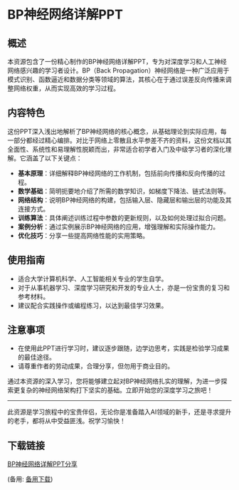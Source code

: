 # BP神经网络详解PPT

## 概述

本资源包含了一份精心制作的BP神经网络详解PPT，专为对深度学习和人工神经网络感兴趣的学习者设计。BP（Back Propagation）神经网络是一种广泛应用于模式识别、函数逼近和数据分类等领域的算法，其核心在于通过误差反向传播来调整网络权重，从而实现高效的学习过程。

## 内容特色

这份PPT深入浅出地解析了BP神经网络的核心概念，从基础理论到实际应用，每一部分都经过精心编排。对比于网络上零散且水平参差不齐的资料，这份文档以其全面性、系统性和易理解性脱颖而出，非常适合初学者入门及中级学习者的深化理解。它涵盖了以下关键点：

- **基本原理**：详细解释BP神经网络的工作机制，包括前向传播和反向传播的过程。
- **数学基础**：简明扼要地介绍了所需的数学知识，如梯度下降法、链式法则等。
- **网络结构**：说明BP神经网络的构建，包括输入层、隐藏层和输出层的功能及其连接方式。
- **训练算法**：具体阐述训练过程中参数的更新规则，以及如何处理过拟合问题。
- **案例分析**：通过实例展示BP神经网络的应用，增强理解和实际操作能力。
- **优化技巧**：分享一些提高网络性能的实用策略。

## 使用指南

- 适合大学计算机科学、人工智能相关专业的学生自学。
- 对于从事机器学习、深度学习研究和开发的专业人士，亦是一份宝贵的复习和参考材料。
- 建议配合实践操作或编程练习，以达到最佳学习效果。

## 注意事项

- 在使用此PPT进行学习时，建议逐步跟随，边学边思考，实践是检验学习成果的最佳途径。
- 请尊重作者的劳动成果，合理分享，但勿用于商业目的。

通过本资源的深入学习，您将能够建立起对BP神经网络扎实的理解，为进一步探索更复杂的神经网络架构打下坚实的基础。立即开始您的深度学习之旅吧！

---

此资源是学习旅程中的宝贵伴侣，无论你是准备踏入AI领域的新手，还是寻求提升的老手，都将从中受益匪浅。祝学习愉快！

## 下载链接
[BP神经网络详解PPT分享](https://pan.quark.cn/s/d52a784cdc16) 

(备用: [备用下载](https://pan.baidu.com/s/1tr9TRUCsjPwiJa38bMLR2w?pwd=1234))
